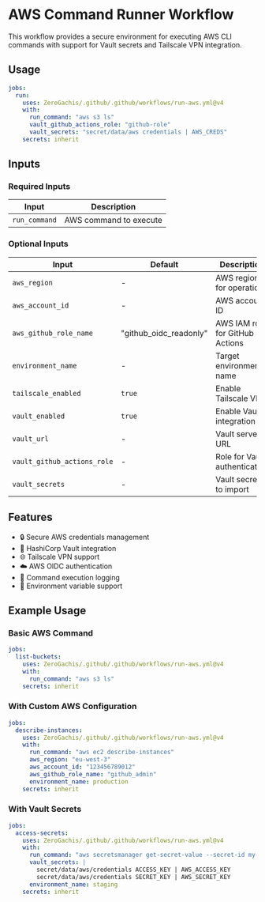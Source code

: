 # AWS Command Runner Workflow

This workflow provides a secure environment for executing AWS CLI commands with support for Vault secrets and Tailscale VPN integration.

## Usage

```yaml
jobs:
  run:
    uses: ZeroGachis/.github/.github/workflows/run-aws.yml@v4
    with:
      run_command: "aws s3 ls"
      vault_github_actions_role: "github-role"
      vault_secrets: "secret/data/aws credentials | AWS_CREDS"
    secrets: inherit
```

## Inputs

### Required Inputs

| Input         | Description            |
| ------------- | ---------------------- |
| `run_command` | AWS command to execute |

### Optional Inputs

| Input                       | Default                | Description                     |
| --------------------------- | ---------------------- | ------------------------------- |
| `aws_region`                | -                      | AWS region for operations       |
| `aws_account_id`            | -                      | AWS account ID                  |
| `aws_github_role_name`      | "github_oidc_readonly" | AWS IAM role for GitHub Actions |
| `environment_name`          | -                      | Target environment name         |
| `tailscale_enabled`         | `true`                 | Enable Tailscale VPN            |
| `vault_enabled`             | `true`                 | Enable Vault integration        |
| `vault_url`                 | -                      | Vault server URL                |
| `vault_github_actions_role` | -                      | Role for Vault authentication   |
| `vault_secrets`             | -                      | Vault secrets to import         |

## Features

- 🔒 Secure AWS credentials management
- 🔑 HashiCorp Vault integration
- 🌐 Tailscale VPN support
- ☁️ AWS OIDC authentication
- 📝 Command execution logging
- 🔄 Environment variable support

## Example Usage

### Basic AWS Command

```yaml
jobs:
  list-buckets:
    uses: ZeroGachis/.github/.github/workflows/run-aws.yml@v4
    with:
      run_command: "aws s3 ls"
    secrets: inherit
```

### With Custom AWS Configuration

```yaml
jobs:
  describe-instances:
    uses: ZeroGachis/.github/.github/workflows/run-aws.yml@v4
    with:
      run_command: "aws ec2 describe-instances"
      aws_region: "eu-west-3"
      aws_account_id: "123456789012"
      aws_github_role_name: "github_admin"
      environment_name: production
    secrets: inherit
```

### With Vault Secrets

```yaml
jobs:
  access-secrets:
    uses: ZeroGachis/.github/.github/workflows/run-aws.yml@v4
    with:
      run_command: "aws secretsmanager get-secret-value --secret-id my-secret"
      vault_secrets: |
        secret/data/aws/credentials ACCESS_KEY | AWS_ACCESS_KEY
        secret/data/aws/credentials SECRET_KEY | AWS_SECRET_KEY
      environment_name: staging
    secrets: inherit
```
